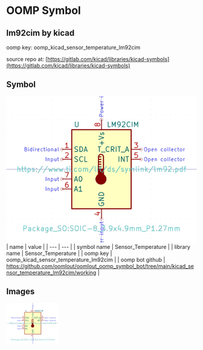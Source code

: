 # OOMP Symbol  
## lm92cim  by kicad  
  
oomp key: oomp_kicad_sensor_temperature_lm92cim  
  
source repo at: [https://gitlab.com/kicad/libraries/kicad-symbols](https://gitlab.com/kicad/libraries/kicad-symbols)  
## Symbol  
  
[![working.png](working_600.png)](working.png)  
| name | value | 
| --- | --- | 
| symbol name | Sensor_Temperature | 
| library name | Sensor_Temperature | 
| oomp key | oomp_kicad_sensor_temperature_lm92cim | 
| oomp bot github | https://github.com/oomlout/oomlout_oomp_symbol_bot/tree/main/kicad_sensor_temperature_lm92cim/working | 
## Images  
  
[![working.png](working_140.png)](working.png)  
